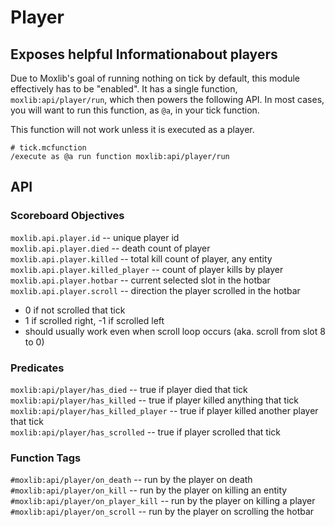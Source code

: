 # Player
## Exposes helpful Informationabout players

Due to Moxlib's goal of running nothing on tick by default, this module
effectively has to be "enabled". It has a single function, `moxlib:api/player/run`,
which then powers the following API. In most cases, you will want to run this function,
as `@a`, in your tick function.

This function will not work unless it is executed as a player.

```
# tick.mcfunction
/execute as @a run function moxlib:api/player/run
```

## API
### Scoreboard Objectives
`moxlib.api.player.id` -- unique player id  
`moxlib.api.player.died` -- death count of player  
`moxlib.api.player.killed` -- total kill count of player, any entity  
`moxlib.api.player.killed_player` -- count of player kills by player  
`moxlib.api.player.hotbar` -- current selected slot in the hotbar  
`moxlib.api.player.scroll` -- direction the player scrolled in the hotbar
- 0 if not scrolled that tick
- 1 if scrolled right, -1 if scrolled left
- should usually work even when scroll loop occurs (aka. scroll from slot 8 to 0)

### Predicates
`moxlib:api/player/has_died` -- true if player died that tick  
`moxlib:api/player/has_killed` -- true if player killed anything that tick  
`moxlib:api/player/has_killed_player` -- true if player killed another player that tick  
`moxlib:api/player/has_scrolled`  -- true if player scrolled that tick

### Function Tags
`#moxlib:api/player/on_death` -- run by the player on death  
`#moxlib:api/player/on_kill` -- run by the player on killing an entity  
`#moxlib:api/player/on_player_kill` -- run by the player on killing a player  
`#moxlib:api/player/on_scroll` -- run by the player on scrolling the hotbar